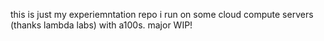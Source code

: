this is just my experiemntation repo i run on some cloud compute servers (thanks lambda labs) with a100s. major WIP!
